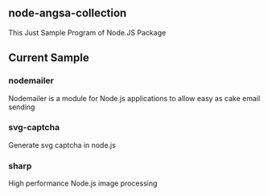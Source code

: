 ## node-angsa-collection
This Just Sample Program of Node.JS Package

## Current Sample
### nodemailer
Nodemailer is a module for Node.js applications to allow easy as cake email sending
### svg-captcha
Generate svg captcha in node.js
### sharp
High performance Node.js image processing
